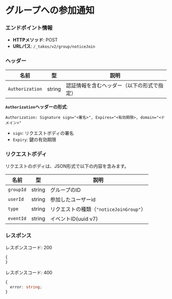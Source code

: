 # グループへの参加通知

### エンドポイント情報

- **HTTPメソッド**: POST
- **URLパス**: `/_takos/v2/group/noticeJoin`

### ヘッダー

| 名前            | 型     | 説明                                       |
| --------------- | ------ | ------------------------------------------ |
| `Authorization` | string | 認証情報を含むヘッダー（以下の形式で指定） |

**`Authorization`ヘッダーの形式**:

```
Authorization: Signature sign="<署名>", Expires="<有効期限>, domain="<ドメイン>"
```

- `sign`: リクエストボディの署名
- `Expiry`: 鍵の有効期限

### リクエストボディ

リクエストのボディは、JSON形式で以下の内容を含みます。

| 名前      | 型     | 説明                                    |
| --------- | ------ | --------------------------------------- |
| `groupId` | string | グループのID                            |
| `userId`  | string | 参加したユーザーid                      |
| `type`    | string | リクエストの種類（`"noticeJoinGroup"`） |
| `eventId` | string | イベントID(uuid v7)                     |

### レスポンス

レスポンスコード: 200

```ts
{
}
```

レスポンスコード: 400

```ts
{
  error: string;
}
```
